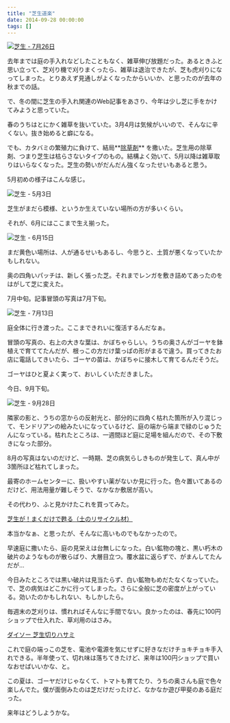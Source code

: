 ```yaml
---
title: "芝生道楽"
date: 2014-09-28 00:00:00
tags: []
---
```


[![芝生 - 7月26日](https://res.cloudinary.com/di7y4t4ad/image/upload/article/25/img1-thumb.jpg)](https://res.cloudinary.com/di7y4t4ad/image/upload/article/25/img1-full.jpg)

去年までは庭の手入れなどしたこともなく、雑草伸び放題だった。あるときふと思い立って、芝刈り機で刈りまくったら、雑草は退治できたが、芝も虎刈りになってしまった。とりあえず見通しがよくなったからいいか、と思ったのが去年の秋までの話。 

  


で、冬の間に芝生の手入れ関連のWeb記事をあさり、今年は少し芝に手をかけてみようと思っていた。 

  


春のうちはとにかく雑草を抜いていた。3月4月は気候がいいので、そんなに辛くない。抜き始めると癖になる。 

  


でも、カタバミの繁殖力に負けて、結局**[除草剤](http://www.sc-engei.co.jp/guide/syo00582.html)** を撒いた。芝生用の除草剤、つまり芝生は枯らさないタイプのもの。結構よく効いて、5月以降は雑草取りはいらなくなった。芝生の勢いがだんだん強くなったせいもあると思う。 

  


5月初めの様子はこんな感じ。 

  


![芝生 - 5月3日](https://res.cloudinary.com/di7y4t4ad/image/upload/article/25/img2-thumb.jpg)

  


芝生がまだら模様、というか生えていない場所の方が多いくらい。 

  


それが、6月にはここまで生え揃った。 

  


![芝生 - 6月15日](https://res.cloudinary.com/di7y4t4ad/image/upload/article/25/img3-thumb.jpg)

  


まだ黄色い場所は、人が通るせいもあるし、今思うと、土質が悪くなっていたかもしれない。 

  


奥の四角いパッチは、新しく張った芝。それまでレンガを敷き詰めてあったのをはがして芝に変えた。 

  


7月中旬。記事冒頭の写真は7月下旬。 

  


![芝生 - 7月13日](https://res.cloudinary.com/di7y4t4ad/image/upload/article/25/img4-thumb.jpg)

  


庭全体に行き渡った。ここまできれいに復活するんだなぁ。 

  


冒頭の写真の、右上の大きな葉は、かぼちゃらしい。うちの奥さんがゴーヤを鉢植えで育ててたんだが、根っこの方だけ葉っぱの形がまるで違う。買ってきたお店に電話してきいたら、ゴーヤの苗は、かぼちゃに接木して育てるんだそうだ。 

  


ゴーヤはひと夏よく実って、おいしくいただきました。 

  


今日、9月下旬。 

  


![芝生 - 9月28日](https://res.cloudinary.com/di7y4t4ad/image/upload/article/25/img5-thumb.jpg)

  


隣家の影と、うちの窓からの反射光と、部分的に四角く枯れた箇所が入り混じって、モンドリアンの絵みたいになっているけど、庭の端から端まで緑のじゅうたんになっている。枯れたところは、一週間ほど庭に足場を組んだので、その下敷きになった部分。 

  


8月の写真はないのだけど、一時期、芝の病気らしきものが発生して、真ん中が3箇所ほど枯れてしまった。 

  


最寄のホームセンターに、扱いやすい薬がないか見に行った。色々置いてあるのだけど、用法用量が難しそうで、なかなか敷居が高い。 

  


その代わり、ふと見かけたこれを買ってみた。 

  


[芝生が！まくだけで甦る（土のリサイクル材）](http://www.shizen-ok.co.jp/gardening/3)

  


本当かなぁ、と思ったが、そんなに高いものでもなかったので。 

  


早速庭に撒いたら、庭の見栄えは台無しになった。白い鉱物の塊と、黒い朽木の破片のようなものが散らばり、大層目立つ。覆水盆に返らずで、がまんしてたんだが… 

  


今日みたところでは黒い破片は見当たらず、白い鉱物もめだたなくなっていた。で、芝の病気はどこかに行ってしまった。さらに全般に芝の密度が上がっている。効いたのかもしれない、もしかしたら。 

  


毎週末の芝刈りは、慣れればそんなに手間でない。良かったのは、春先に100円ショップで仕入れた、草刈用のはさみ。 

  


[ダイソー 芝生切りハサミ](http://kingpcfx.seesaa.net/article/372355055.html)

  


これで庭の端っこの芝を、電池や電源を気にせずに好きなだけチョキチョキ手入れできる。半年使って、切れ味は落ちてきたけど、来年は100円ショップで買いなおせばいいかな、と。 

  


この夏は、ゴーヤだけじゃなくて、トマトも育てたり、うちの奥さんも庭で色々楽しんでた。僕が面倒みたのは芝だけだったけど、なかなか遊び甲斐のある庭だった。 

  


来年はどうしようかな。
